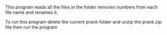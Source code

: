 This program reads all the files in the folder removes numbers from each file name
and renames it.


To run this program delete the current prank folder and unzip the prank.zip file
then run the program
